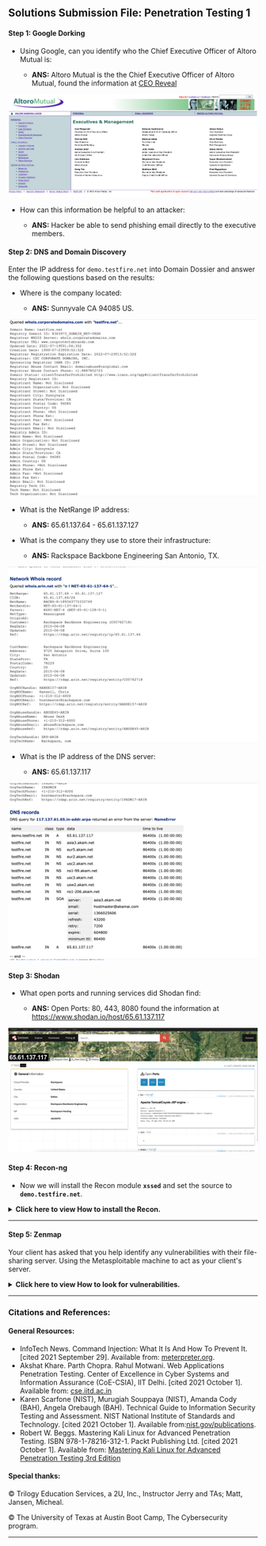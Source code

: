 ## Solutions Submission File: Penetration Testing 1

#### Step 1: Google Dorking


- Using Google, can you identify who the Chief Executive Officer of Altoro Mutual is:

  - **ANS:** Altoro Mutual is the the Chief Executive Officer of Altoro Mutual, found the information at [CEO Reveal](https://demo.testfire.net/index.jsp?content=inside_executives.htm)
 
![1](https://github.com/Diablo5G/UTA-CYBER-2021-ASSIGNMENT/blob/Master/Offensive%20Security%20Unit/16-Penetration%20Testing1/Images/1.png)

- How can this information be helpful to an attacker:
  
  - **ANS:** Hacker be able to send phishing email directly to the executive members.

#### Step 2: DNS and Domain Discovery

Enter the IP address for `demo.testfire.net` into Domain Dossier and answer the following questions based on the results:

-  Where is the company located: 
    
    - **ANS:** Sunnyvale CA 94085 US.

![2](https://github.com/Diablo5G/UTA-CYBER-2021-ASSIGNMENT/blob/Master/Offensive%20Security%20Unit/16-Penetration%20Testing1/Images/2.png)
 
-  What is the NetRange IP address:
    
    - **ANS:** 65.61.137.64 - 65.61.137.127

-  What is the company they use to store their infrastructure:
    
    - **ANS:** Rackspace Backbone Engineering San Antonio, TX.
 
![3](https://github.com/Diablo5G/UTA-CYBER-2021-ASSIGNMENT/blob/Master/Offensive%20Security%20Unit/16-Penetration%20Testing1/Images/3.png)
 
 
-  What is the IP address of the DNS server:
    
    - **ANS:** 65.61.137.117
 
![4](https://github.com/Diablo5G/UTA-CYBER-2021-ASSIGNMENT/blob/Master/Offensive%20Security%20Unit/16-Penetration%20Testing1/Images/4.png)


#### Step 3: Shodan

- What open ports and running services did Shodan find:
    
    - **ANS:** Open Ports: 80, 443, 8080 found the information at https://www.shodan.io/host/65.61.137.117

![5](https://github.com/Diablo5G/UTA-CYBER-2021-ASSIGNMENT/blob/Master/Offensive%20Security%20Unit/16-Penetration%20Testing1/Images/5.png)

#### Step 4: Recon-ng

- Now we will install the Recon module **`xssed`** and set the source to **`demo.testfire.net`**.


<details>
<summary> <b> Click here to view How to install the Recon. </b> </summary>

---
  
  
- Install the Recon module `xssed`. 
  
  - Search the module xssed by entering the command 
  
  
  ```
  marketplace search xssed
  ```
  
  - Install the module xssed by entering the command 
  
  
  ```
  marketplace install recon/domains-vulnerabilities/xssed
  ```

  - Load the module xssed by entering the command 
 
  
  ```
  module load recon/domains-vulnerabilities/xssed
  ``` 
 
![6](https://github.com/Diablo5G/UTA-CYBER-2021-ASSIGNMENT/blob/Master/Offensive%20Security%20Unit/16-Penetration%20Testing1/Images/6.png) 
  
  
- Set the source to demo.testfire.net. 
  
  - Check the details of the module `xssed` by entering the command 
  
  ```
  info
  ```
  
  - To change the SOURCE from default to demo.testfire.net by entering the command 
  
  ```
  options set SOURCE demo.testfire.net
  ```
  
![8](https://github.com/Diablo5G/UTA-CYBER-2021-ASSIGNMENT/blob/Master/Offensive%20Security%20Unit/16-Penetration%20Testing1/Images/8.png)
  
  - To change the SOURCE from default to demo.testfire.net by entering the command 
  
  ```
  run
  ```
  
![9](https://github.com/Diablo5G/UTA-CYBER-2021-ASSIGNMENT/blob/Master/Offensive%20Security%20Unit/16-Penetration%20Testing1/Images/9.png)  
  
  - Is Altoro Mutual vulnerable to XSS: 
    - **ANS:** Yes, it was the only vulnerability found, as the screenshot above

  
  - Enter the following script in the search bar on browser 
  
  ```
  <script>alert("Hello")</script>
  ```

![10](https://github.com/Diablo5G/UTA-CYBER-2021-ASSIGNMENT/blob/Master/Offensive%20Security%20Unit/16-Penetration%20Testing1/Images/10.png)  
  
  
  - or can enter any desire script in the search bar on browser such as
  
  ```
  <script>alert("twerking twerking when I buy the things I like-Lisa BlackPink")</script>
  ```

![11](https://github.com/Diablo5G/UTA-CYBER-2021-ASSIGNMENT/blob/Master/Offensive%20Security%20Unit/16-Penetration%20Testing1/Images/11.png)  

</details>

---



#### Step 5: Zenmap

Your client has asked that you help identify any vulnerabilities with their file-sharing server. Using the Metasploitable machine to act as your client's server.


<details>
<summary> <b> Click here to view How to look for vulnerabilities. </b> </summary>

---
  
  
- In the lab environment we will use Azure online VMs to demonstrate, consist of two VMs:

| Credentials | Username | Password |
|----------|----------|------------|
| **Kali Linux VM** | root | toor |
| **Metasploitable VM** | msfadmin | msfadmin |

- Once we are connected to both machine, launch Zenmap in Kali by running the following:

```
sudo zenmap
```

- At the Metasploitable VM, check IP address by running the following:
  
```
ifconfig
```
  

![15](https://github.com/Diablo5G/UTA-CYBER-2021-ASSIGNMENT/blob/Master/Offensive%20Security%20Unit/16-Penetration%20Testing1/Images/15.png) 
  
- Input target `192.168.0.10`, profile: `quick scan`, the raw command is `nmap -T4 -A 192.168.0.10
  
  - The -T4 flag enables passive OS detection. Nmap attempts to determine the target machine's operating system based only on the data it collects during a normal port scan. In other words, it does not send specially-crafted packets to determine the target operating system.

  - The -A flag enables active OS detection. Nmap sends additional packets meant to specifically trigger responses revealing the OS of the target. This method is much noisier than the -O flag and more likely to be detected by an IDS.
  
![12](https://github.com/Diablo5G/UTA-CYBER-2021-ASSIGNMENT/blob/Master/Offensive%20Security%20Unit/16-Penetration%20Testing1/Images/12.png) 
![13](https://github.com/Diablo5G/UTA-CYBER-2021-ASSIGNMENT/blob/Master/Offensive%20Security%20Unit/16-Penetration%20Testing1/Images/13.png)   
![14](https://github.com/Diablo5G/UTA-CYBER-2021-ASSIGNMENT/blob/Master/Offensive%20Security%20Unit/16-Penetration%20Testing1/Images/14.png)   
  
- Bonus command to output results into a new text file named `zenmapscan.txt`:

- Zenmap vulnerability script command: 


  
  
- So now we have identified this vulnerability then we can answer the following questions for our client:
  
  1. What is the vulnerability:
  
    - **ANS:**
  
  
  2. Why is it dangerous:

    - **ANS:**
  
  
  3. What mitigation strategies can you recommendations for the client to protect their server:
  
    - **ANS:**






</details>

---


### Citations and References:

#### General Resources:

- InfoTech News. Command Injection: What It Is And How To Prevent It. [cited 2021 September 29]. Available from: [meterpreter.org](https://meterpreter.org/command-injection-what-it-is-and-how-to-prevent-it/).
- Akshat Khare. Parth Chopra. Rahul Motwani. Web Applications Penetration Testing. Center of Excellence in Cyber Systems and Information Assurance (CoE-CSIA), IIT Delhi. [cited 2021 October 1]. Available from: [cse.iitd.ac.in](https://www.cse.iitd.ac.in/~cs1160315/WebPenetrationTesting.pdf)
- Karen Scarfone (NIST), Murugiah Souppaya (NIST), Amanda Cody (BAH), Angela Orebaugh (BAH). Technical Guide to Information Security Testing and Assessment. NIST National Institute of Standards and Technology. [cited 2021 October 1]. Available from:[nist.gov/publications](https://nvlpubs.nist.gov/nistpubs/Legacy/SP/nistspecialpublication800-115.pdf).
- Robert W. Beggs. Mastering Kali Linux for Advanced Penetration Testing. ISBN 978-1-78216-312-1. Packt Publishing Ltd. [cited 2021 October 1]. Available from: [Mastering Kali Linux for Advanced Penetration Testing 3rd Edition](https://www.amazon.com/Mastering-Linux-Advanced-Penetration-Testing/dp/178934056X)


#### Special thanks:
© Trilogy Education Services, a 2U, Inc., Instructor Jerry and TAs; Matt, Jansen, Micheal.

© The University of Texas at Austin Boot Camp, The Cybersecurity program.

---  

